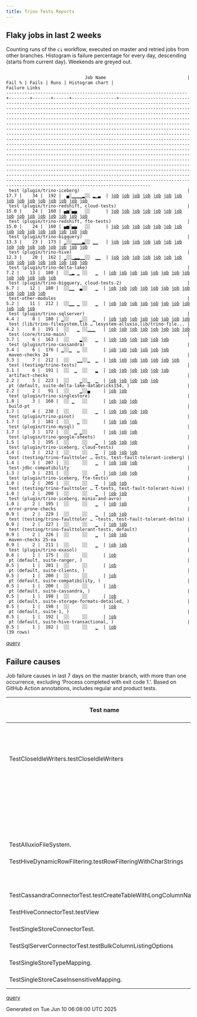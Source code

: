 ```yaml
---
title: Trino Tests Reports
---
```


## Flaky jobs in last 2 weeks

Counting runs of the `ci` workflow, executed on master and retried jobs from other branches.
Histogram is failure percentage for every day, descending (starts from current day).
Weekends are greyed out.
<pre><code>
                              Job Name                               | Fail % | Fails | Runs | Histogram chart |                                                                                                                                                                                                                                                                                                                                                                                                                                                                                                                                                                                                                  Failure Links                                                                                                                                                                                                                                                                                                                                                                                                                                                                                                                                                                                                                   
---------------------------------------------------------------------+--------+-------+------+-----------------+--------------------------------------------------------------------------------------------------------------------------------------------------------------------------------------------------------------------------------------------------------------------------------------------------------------------------------------------------------------------------------------------------------------------------------------------------------------------------------------------------------------------------------------------------------------------------------------------------------------------------------------------------------------------------------------------------------------------------------------------------------------------------------------------------------------------------------------------------------------------------------------------------------------------------------------------------------------------------------------------------------------------------------------------------------------------------------------------------------------------------------------------------------------------------------------------------------------------------------------------------
 test (plugin/trino-iceberg)                                         |   17.7 |    34 |  192 |  ▄░▁▁▁▁▂░░ ▂▁▃  | <a href="https://github.com/trinodb/trino/actions/runs/15520643511/job/43693401058">job</a> <a href="https://github.com/trinodb/trino/actions/runs/15521739623/job/43695878554">job</a> <a href="https://github.com/trinodb/trino/actions/runs/15481798664/job/43588892075">job</a> <a href="https://github.com/trinodb/trino/actions/runs/15492280733/job/43620476785">job</a> <a href="https://github.com/trinodb/trino/actions/runs/15492563252/job/43621452726">job</a> <a href="https://github.com/trinodb/trino/actions/runs/15464261183/job/43532643205">job</a> <a href="https://github.com/trinodb/trino/actions/runs/15464412837/job/43533133357">job</a> <a href="https://github.com/trinodb/trino/actions/runs/15465220738/job/43535688321">job</a> <a href="https://github.com/trinodb/trino/actions/runs/15467395868/job/43542702677">job</a> <a href="https://github.com/trinodb/trino/actions/runs/15434767996/job/43438944123">job</a> <a href="https://github.com/trinodb/trino/actions/runs/15441765867/job/43461116570">job</a> <a href="https://github.com/trinodb/trino/actions/runs/15445882270/job/43475374428">job</a> <a href="https://github.com/trinodb/trino/actions/runs/15445882270/job/43475374428">job</a> <a href="https://github.com/trinodb/trino/actions/runs/15419588250/job/43390911503">job</a> <a href="https://github.com/trinodb/trino/actions/runs/15426801667/job/43415723995">job</a>  
 test (plugin/trino-redshift, cloud-tests)                           |   15.0 |    24 |  160 | ▄▅░▄▄   ░░      | <a href="https://github.com/trinodb/trino/actions/runs/15529168578/job/43714335708">job</a> <a href="https://github.com/trinodb/trino/actions/runs/15531892804/job/43722531963">job</a> <a href="https://github.com/trinodb/trino/actions/runs/15538083364/job/43742003220">job</a> <a href="https://github.com/trinodb/trino/actions/runs/15538521814/job/43743410296">job</a> <a href="https://github.com/trinodb/trino/actions/runs/15538903646/job/43744700697">job</a> <a href="https://github.com/trinodb/trino/actions/runs/15520643511/job/43693401071">job</a> <a href="https://github.com/trinodb/trino/actions/runs/15521739623/job/43695878581">job</a> <a href="https://github.com/trinodb/trino/actions/runs/15481798664/job/43588892101">job</a> <a href="https://github.com/trinodb/trino/actions/runs/15482930145/job/43591980512">job</a> <a href="https://github.com/trinodb/trino/actions/runs/15482930145/job/43595848729">job</a> <a href="https://github.com/trinodb/trino/actions/runs/15487047224/job/43604053750">job</a> <a href="https://github.com/trinodb/trino/actions/runs/15487328684/job/43604915396">job</a> <a href="https://github.com/trinodb/trino/actions/runs/15463380863/job/43529839828">job</a> <a href="https://github.com/trinodb/trino/actions/runs/15464261183/job/43532643277">job</a> <a href="https://github.com/trinodb/trino/actions/runs/15464412837/job/43533133386">job</a>  
 test (plugin/trino-redshift, fte-tests)                             |   15.0 |    24 |  160 | ▄▅░▄▄   ░░      | <a href="https://github.com/trinodb/trino/actions/runs/15529168578/job/43714335680">job</a> <a href="https://github.com/trinodb/trino/actions/runs/15531892804/job/43722531964">job</a> <a href="https://github.com/trinodb/trino/actions/runs/15538083364/job/43742003231">job</a> <a href="https://github.com/trinodb/trino/actions/runs/15538521814/job/43743410306">job</a> <a href="https://github.com/trinodb/trino/actions/runs/15538903646/job/43744700670">job</a> <a href="https://github.com/trinodb/trino/actions/runs/15520643511/job/43693401077">job</a> <a href="https://github.com/trinodb/trino/actions/runs/15521739623/job/43695878574">job</a> <a href="https://github.com/trinodb/trino/actions/runs/15481798664/job/43588892096">job</a> <a href="https://github.com/trinodb/trino/actions/runs/15482930145/job/43591980529">job</a> <a href="https://github.com/trinodb/trino/actions/runs/15482930145/job/43595848715">job</a> <a href="https://github.com/trinodb/trino/actions/runs/15487047224/job/43604053754">job</a> <a href="https://github.com/trinodb/trino/actions/runs/15487328684/job/43604915425">job</a> <a href="https://github.com/trinodb/trino/actions/runs/15463380863/job/43529839908">job</a> <a href="https://github.com/trinodb/trino/actions/runs/15464261183/job/43532643296">job</a> <a href="https://github.com/trinodb/trino/actions/runs/15464412837/job/43533133370">job</a>  
 test (plugin/trino-bigquery)                                        |   13.3 |    23 |  173 | ▁░░▁▁▁▁▃░░ ▁▁   | <a href="https://github.com/trinodb/trino/actions/runs/15529168578/job/43714335607">job</a> <a href="https://github.com/trinodb/trino/actions/runs/15544330338/job/43762389317">job</a> <a href="https://github.com/trinodb/trino/actions/runs/15481798664/job/43588892013">job</a> <a href="https://github.com/trinodb/trino/actions/runs/15482930145/job/43591980588">job</a> <a href="https://github.com/trinodb/trino/actions/runs/15489335941/job/43611121551">job</a> <a href="https://github.com/trinodb/trino/actions/runs/15492280733/job/43620476733">job</a> <a href="https://github.com/trinodb/trino/actions/runs/15492563252/job/43621452686">job</a> <a href="https://github.com/trinodb/trino/actions/runs/15457811616/job/43513265714">job</a> <a href="https://github.com/trinodb/trino/actions/runs/15466183195/job/43538732203">job</a> <a href="https://github.com/trinodb/trino/actions/runs/15476663777/job/43573651694">job</a> <a href="https://github.com/trinodb/trino/actions/runs/15439044357/job/43452287263">job</a> <a href="https://github.com/trinodb/trino/actions/runs/15419588250/job/43390911479">job</a> <a href="https://github.com/trinodb/trino/actions/runs/15427465219/job/43417901926">job</a> <a href="https://github.com/trinodb/trino/actions/runs/15427465219/job/43417901926">job</a> <a href="https://github.com/trinodb/trino/actions/runs/15429065156/job/43423077086">job</a>  
 test (plugin/trino-hive)                                            |   12.3 |    20 |  162 | ▁░░▁▂▂▁▁░░  ▁▁  | <a href="https://github.com/trinodb/trino/actions/runs/15529168578/job/43714335628">job</a> <a href="https://github.com/trinodb/trino/actions/runs/15481798664/job/43588892030">job</a> <a href="https://github.com/trinodb/trino/actions/runs/15490540757/job/43614879603">job</a> <a href="https://github.com/trinodb/trino/actions/runs/15492563252/job/43621452730">job</a> <a href="https://github.com/trinodb/trino/actions/runs/15493277051/job/43623784121">job</a> <a href="https://github.com/trinodb/trino/actions/runs/15493277051/job/43623784121">job</a> <a href="https://github.com/trinodb/trino/actions/runs/15463380863/job/43529839724">job</a> <a href="https://github.com/trinodb/trino/actions/runs/15464412837/job/43533133309">job</a> <a href="https://github.com/trinodb/trino/actions/runs/15467693874/job/43543702428">job</a> <a href="https://github.com/trinodb/trino/actions/runs/15467693874/job/43543702428">job</a> <a href="https://github.com/trinodb/trino/actions/runs/15434767996/job/43438944104">job</a> <a href="https://github.com/trinodb/trino/actions/runs/15439044357/job/43452287281">job</a> <a href="https://github.com/trinodb/trino/actions/runs/15441765867/job/43461116626">job</a> <a href="https://github.com/trinodb/trino/actions/runs/15443440116/job/43466745176">job</a> <a href="https://github.com/trinodb/trino/actions/runs/15414132564/job/43372881768">job</a>  
 test (plugin/trino-delta-lake)                                      |    7.2 |    13 |  180 |  ░░▁▂ ▁ ░░   ▁  | <a href="https://github.com/trinodb/trino/actions/runs/15487047224/job/43604053775">job</a> <a href="https://github.com/trinodb/trino/actions/runs/15490022275/job/43613248176">job</a> <a href="https://github.com/trinodb/trino/actions/runs/15490540757/job/43614879585">job</a> <a href="https://github.com/trinodb/trino/actions/runs/15467395868/job/43542702622">job</a> <a href="https://github.com/trinodb/trino/actions/runs/15467693874/job/43543702411">job</a> <a href="https://github.com/trinodb/trino/actions/runs/15467693874/job/43543702411">job</a> <a href="https://github.com/trinodb/trino/actions/runs/15468642070/job/43546982928">job</a> <a href="https://github.com/trinodb/trino/actions/runs/15475042232/job/43568212172">job</a> <a href="https://github.com/trinodb/trino/actions/runs/15439044357/job/43452287309">job</a> <a href="https://github.com/trinodb/trino/actions/runs/15411393242/job/43364042676">job</a> <a href="https://github.com/trinodb/trino/actions/runs/15415332934/job/43376731323">job</a> <a href="https://github.com/trinodb/trino/actions/runs/15319378990/job/43099580193">job</a> <a href="https://github.com/trinodb/trino/actions/runs/15273803816/job/42955333977">job</a>                                                                                                                                                                  
 test (plugin/trino-bigquery, cloud-tests-2)                         |    6.7 |    12 |  180 |  ░░▁▁  ▃░░   ▁  | <a href="https://github.com/trinodb/trino/actions/runs/15538083364/job/43742003092">job</a> <a href="https://github.com/trinodb/trino/actions/runs/15481798664/job/43588892043">job</a> <a href="https://github.com/trinodb/trino/actions/runs/15482930145/job/43591980494">job</a> <a href="https://github.com/trinodb/trino/actions/runs/15465220738/job/43535688312">job</a> <a href="https://github.com/trinodb/trino/actions/runs/15467395868/job/43542702569">job</a> <a href="https://github.com/trinodb/trino/actions/runs/15411393242/job/43364042664">job</a> <a href="https://github.com/trinodb/trino/actions/runs/15392462588/job/43304914407">job</a> <a href="https://github.com/trinodb/trino/actions/runs/15394736714/job/43312574227">job</a> <a href="https://github.com/trinodb/trino/actions/runs/15394736714/job/43312574227">job</a> <a href="https://github.com/trinodb/trino/actions/runs/15394736714/job/43326650182">job</a> <a href="https://github.com/trinodb/trino/actions/runs/15394736714/job/43326650182">job</a> <a href="https://github.com/trinodb/trino/actions/runs/15271275565/job/42947339459">job</a>                                                                                                                                                                                                                                                  
 test-other-modules                                                  |    5.2 |    11 |  212 |  ░░▁▁ ▁ ░░   ▁  | <a href="https://github.com/trinodb/trino/actions/runs/15544330338/job/43762316334">job</a> <a href="https://github.com/trinodb/trino/actions/runs/15493256104/job/43623989371">job</a> <a href="https://github.com/trinodb/trino/actions/runs/15501056650/job/43648779819">job</a> <a href="https://github.com/trinodb/trino/actions/runs/15501056650/job/43648779819">job</a> <a href="https://github.com/trinodb/trino/actions/runs/15466183195/job/43538675252">job</a> <a href="https://github.com/trinodb/trino/actions/runs/15468642070/job/43546891334">job</a> <a href="https://github.com/trinodb/trino/actions/runs/15439044357/job/43452221096">job</a> <a href="https://github.com/trinodb/trino/actions/runs/15419432789/job/43390283365">job</a> <a href="https://github.com/trinodb/trino/actions/runs/15419432789/job/43390283365">job</a> <a href="https://github.com/trinodb/trino/actions/runs/15287916051/job/43001834614">job</a> <a href="https://github.com/trinodb/trino/actions/runs/15287916051/job/43001834614">job</a>                                                                                                                                                                                                                                                                                                                                  
 test (plugin/trino-sqlserver)                                       |    4.4 |     8 |  180 | ▁░░    ▁░░  ▁   | <a href="https://github.com/trinodb/trino/actions/runs/15531892804/job/43722531987">job</a> <a href="https://github.com/trinodb/trino/actions/runs/15481798664/job/43588892122">job</a> <a href="https://github.com/trinodb/trino/actions/runs/15465220738/job/43535688385">job</a> <a href="https://github.com/trinodb/trino/actions/runs/15413571770/job/43371064644">job</a> <a href="https://github.com/trinodb/trino/actions/runs/15389745842/job/43296493802">job</a> <a href="https://github.com/trinodb/trino/actions/runs/15403745519/job/43342165217">job</a> <a href="https://github.com/trinodb/trino/actions/runs/15403745519/job/43342165217">job</a> <a href="https://github.com/trinodb/trino/actions/runs/15311022740/job/43075533786">job</a>                                                                                                                                                                                                                                                                                                                                                                                                                                                                                                                                                                                  
 test (lib/trino-filesystem,lib … lesystem-alluxio,lib/trino-file... |    4.2 |     8 |  191 |  ░░   ▁ ░░▁▁▁   | <a href="https://github.com/trinodb/trino/actions/runs/15487047224/job/43604053682">job</a> <a href="https://github.com/trinodb/trino/actions/runs/15410591000/job/43361604699">job</a> <a href="https://github.com/trinodb/trino/actions/runs/15426801667/job/43415723957">job</a> <a href="https://github.com/trinodb/trino/actions/runs/15344548249/job/43177898428">job</a> <a href="https://github.com/trinodb/trino/actions/runs/15316661319/job/43091741022">job</a> <a href="https://github.com/trinodb/trino/actions/runs/15316661319/job/43091741022">job</a> <a href="https://github.com/trinodb/trino/actions/runs/15310409047/job/43073839288">job</a> <a href="https://github.com/trinodb/trino/actions/runs/15310409047/job/43073839288">job</a>                                                                                                                                                                                                                                                                                                                                                                                                                                                                                                                                                                                  
 test (core/trino-main)                                              |    3.7 |     6 |  163 |  ░░    ▂░░   ▁  | <a href="https://github.com/trinodb/trino/actions/runs/15413571770/job/43371064523">job</a> <a href="https://github.com/trinodb/trino/actions/runs/15389745842/job/43296493673">job</a> <a href="https://github.com/trinodb/trino/actions/runs/15391503078/job/43301818447">job</a> <a href="https://github.com/trinodb/trino/actions/runs/15394736714/job/43312574213">job</a> <a href="https://github.com/trinodb/trino/actions/runs/15394736714/job/43312574213">job</a> <a href="https://github.com/trinodb/trino/actions/runs/15285702469/job/42995318689">job</a>                                                                                                                                                                                                                                                                                                                                                                                                                                                                                                                                                                                                                                                                                                                                                  
 test (plugin/trino-cassandra)                                       |    3.4 |     6 |  176 | ▁░░▁  ▁ ░░      | <a href="https://github.com/trinodb/trino/actions/runs/15531892804/job/43722531849">job</a> <a href="https://github.com/trinodb/trino/actions/runs/15493277051/job/43623784108">job</a> <a href="https://github.com/trinodb/trino/actions/runs/15493277051/job/43623784108">job</a> <a href="https://github.com/trinodb/trino/actions/runs/15466183195/job/43538732187">job</a> <a href="https://github.com/trinodb/trino/actions/runs/15415355323/job/43376818514">job</a> <a href="https://github.com/trinodb/trino/actions/runs/15415355323/job/43376818514">job</a>                                                                                                                                                                                                                                                                                                                                                                                                                                                                                                                                                                                                                                                                                                                                                  
 maven-checks 24                                                     |    3.3 |     7 |  212 |  ░░   ▁▁░░▁  ▁  | <a href="https://github.com/trinodb/trino/actions/runs/15419432789/job/43390283383">job</a> <a href="https://github.com/trinodb/trino/actions/runs/15419432789/job/43390283383">job</a> <a href="https://github.com/trinodb/trino/actions/runs/15392462588/job/43304852077">job</a> <a href="https://github.com/trinodb/trino/actions/runs/15393059110/job/43306799035">job</a> <a href="https://github.com/trinodb/trino/actions/runs/15342823735/job/43172480359">job</a> <a href="https://github.com/trinodb/trino/actions/runs/15287916051/job/43001834605">job</a> <a href="https://github.com/trinodb/trino/actions/runs/15287916051/job/43001834605">job</a>                                                                                                                                                                                                                                                                                                                                                                                                                                                                                                                                                                                                                                                                  
 test (testing/trino-tests)                                          |    3.1 |     6 |  191 |  ░░  ▁  ░░   ▂  | <a href="https://github.com/trinodb/trino/actions/runs/15481798664/job/43588892143">job</a> <a href="https://github.com/trinodb/trino/actions/runs/15445882270/job/43475374512">job</a> <a href="https://github.com/trinodb/trino/actions/runs/15445882270/job/43475374512">job</a> <a href="https://github.com/trinodb/trino/actions/runs/15285702469/job/42995318835">job</a> <a href="https://github.com/trinodb/trino/actions/runs/15287916051/job/43001870905">job</a> <a href="https://github.com/trinodb/trino/actions/runs/15287916051/job/43001870905">job</a>                                                                                                                                                                                                                                                                                                                                                                                                                                                                                                                                                                                                                                                                                                                                                  
 artifact-checks                                                     |    2.2 |     5 |  223 |  ░░    ▁░░▁  ▁  | <a href="https://github.com/trinodb/trino/actions/runs/15463380863/job/43529749932">job</a> <a href="https://github.com/trinodb/trino/actions/runs/15393059110/job/43306799036">job</a> <a href="https://github.com/trinodb/trino/actions/runs/15342823735/job/43172480360">job</a> <a href="https://github.com/trinodb/trino/actions/runs/15287916051/job/43001834587">job</a> <a href="https://github.com/trinodb/trino/actions/runs/15287916051/job/43001834587">job</a>                                                                                                                                                                                                                                                                                                                                                                                                                                                                                                                                                                                                                                                                                                                                                                                                                                  
 pt (default, suite-delta-lake-databricks154, )                      |    2.2 |     2 |   91 |  ░░    ▁░░▄     | <a href="https://github.com/trinodb/trino/actions/runs/15389745842/job/43297012353">job</a> <a href="https://github.com/trinodb/trino/actions/runs/15344848324/job/43179303710">job</a>                                                                                                                                                                                                                                                                                                                                                                                                                                                                                                                                                                                                                                                                                                                                                                                                                                                                                                                                                                                                                                                                                  
 test (plugin/trino-singlestore)                                     |    1.8 |     3 |  168 |  ░░ ▁   ░░      | <a href="https://github.com/trinodb/trino/actions/runs/15457811616/job/43513265743">job</a> <a href="https://github.com/trinodb/trino/actions/runs/15463380863/job/43529839834">job</a> <a href="https://github.com/trinodb/trino/actions/runs/15475042232/job/43568212332">job</a>                                                                                                                                                                                                                                                                                                                                                                                                                                                                                                                                                                                                                                                                                                                                                                                                                                                                                                                                                                                                  
 build-pt                                                            |    1.7 |     4 |  238 |  ░░     ░░   ▁  | <a href="https://github.com/trinodb/trino/actions/runs/15393059110/job/43306799068">job</a> <a href="https://github.com/trinodb/trino/actions/runs/15319378990/job/43099503704">job</a> <a href="https://github.com/trinodb/trino/actions/runs/15287916051/job/43001834629">job</a> <a href="https://github.com/trinodb/trino/actions/runs/15287916051/job/43001834629">job</a>                                                                                                                                                                                                                                                                                                                                                                                                                                                                                                                                                                                                                                                                                                                                                                                                                                                                                                                  
 test (plugin/trino-pinot)                                           |    1.7 |     3 |  181 |  ░░   ▁ ░░      | <a href="https://github.com/trinodb/trino/actions/runs/15487047224/job/43604053745">job</a> <a href="https://github.com/trinodb/trino/actions/runs/15427465219/job/43417902004">job</a> <a href="https://github.com/trinodb/trino/actions/runs/15427465219/job/43417902004">job</a>                                                                                                                                                                                                                                                                                                                                                                                                                                                                                                                                                                                                                                                                                                                                                                                                                                                                                                                                                                                                  
 test (plugin/trino-mysql)                                           |    1.7 |     3 |  172 |  ░░  ▁ ▁░░      | <a href="https://github.com/trinodb/trino/actions/runs/15464412837/job/43533133366">job</a> <a href="https://github.com/trinodb/trino/actions/runs/15434767996/job/43438944139">job</a> <a href="https://github.com/trinodb/trino/actions/runs/15392462588/job/43304914511">job</a>                                                                                                                                                                                                                                                                                                                                                                                                                                                                                                                                                                                                                                                                                                                                                                                                                                                                                                                                                                                                  
 test (plugin/trino-google-sheets)                                   |    1.5 |     3 |  195 |  ░░     ░░   ▁  | <a href="https://github.com/trinodb/trino/actions/runs/15325952292/job/43120620154">job</a> <a href="https://github.com/trinodb/trino/actions/runs/15287916051/job/43001870838">job</a> <a href="https://github.com/trinodb/trino/actions/runs/15287916051/job/43001870838">job</a>                                                                                                                                                                                                                                                                                                                                                                                                                                                                                                                                                                                                                                                                                                                                                                                                                                                                                                                                                                                                  
 test (plugin/trino-iceberg, cloud-tests)                            |    1.4 |     3 |  212 |  ░░     ░░   ▁  | <a href="https://github.com/trinodb/trino/actions/runs/15327285346/job/43125008772">job</a> <a href="https://github.com/trinodb/trino/actions/runs/15287916051/job/43001870851">job</a> <a href="https://github.com/trinodb/trino/actions/runs/15287916051/job/43001870851">job</a>                                                                                                                                                                                                                                                                                                                                                                                                                                                                                                                                                                                                                                                                                                                                                                                                                                                                                                                                                                                                  
 test (testing/trino-faulttoler … ests, test-fault-tolerant-iceberg) |    1.4 |     3 |  207 |  ░░     ░░   ▁  | <a href="https://github.com/trinodb/trino/actions/runs/15319378990/job/43099580278">job</a> <a href="https://github.com/trinodb/trino/actions/runs/15287916051/job/43001870925">job</a> <a href="https://github.com/trinodb/trino/actions/runs/15287916051/job/43001870925">job</a>                                                                                                                                                                                                                                                                                                                                                                                                                                                                                                                                                                                                                                                                                                                                                                                                                                                                                                                                                                                                  
 test-jdbc-compatibility                                             |    1.3 |     3 |  231 |  ░░     ░░   ▁  | <a href="https://github.com/trinodb/trino/actions/runs/15482930145/job/43591947123">job</a> <a href="https://github.com/trinodb/trino/actions/runs/15287916051/job/43001834669">job</a> <a href="https://github.com/trinodb/trino/actions/runs/15287916051/job/43001834669">job</a>                                                                                                                                                                                                                                                                                                                                                                                                                                                                                                                                                                                                                                                                                                                                                                                                                                                                                                                                                                                                  
 test (plugin/trino-iceberg, fte-tests)                              |    1.0 |     2 |  205 |  ░░     ░░   ▁  | <a href="https://github.com/trinodb/trino/actions/runs/15287916051/job/43001870847">job</a> <a href="https://github.com/trinodb/trino/actions/runs/15287916051/job/43001870847">job</a>                                                                                                                                                                                                                                                                                                                                                                                                                                                                                                                                                                                                                                                                                                                                                                                                                                                                                                                                                                                                                                                                                  
 test (testing/trino-faulttoler … t-tests, test-fault-tolerant-hive) |    1.0 |     2 |  200 |  ░░     ░░   ▁  | <a href="https://github.com/trinodb/trino/actions/runs/15287916051/job/43001870899">job</a> <a href="https://github.com/trinodb/trino/actions/runs/15287916051/job/43001870899">job</a>                                                                                                                                                                                                                                                                                                                                                                                                                                                                                                                                                                                                                                                                                                                                                                                                                                                                                                                                                                                                                                                                                  
 test (plugin/trino-iceberg, minio-and-avro)                         |    1.0 |     2 |  195 |  ░░     ░░   ▁  | <a href="https://github.com/trinodb/trino/actions/runs/15287916051/job/43001870849">job</a> <a href="https://github.com/trinodb/trino/actions/runs/15287916051/job/43001870849">job</a>                                                                                                                                                                                                                                                                                                                                                                                                                                                                                                                                                                                                                                                                                                                                                                                                                                                                                                                                                                                                                                                                                  
 error-prone-checks                                                  |    0.9 |     2 |  229 |  ░░     ░░   ▁  | <a href="https://github.com/trinodb/trino/actions/runs/15287916051/job/43001834588">job</a> <a href="https://github.com/trinodb/trino/actions/runs/15287916051/job/43001834588">job</a>                                                                                                                                                                                                                                                                                                                                                                                                                                                                                                                                                                                                                                                                                                                                                                                                                                                                                                                                                                                                                                                                                  
 test (testing/trino-faulttoler … -tests, test-fault-tolerant-delta) |    0.9 |     2 |  227 |  ░░     ░░   ▁  | <a href="https://github.com/trinodb/trino/actions/runs/15287916051/job/43001870901">job</a> <a href="https://github.com/trinodb/trino/actions/runs/15287916051/job/43001870901">job</a>                                                                                                                                                                                                                                                                                                                                                                                                                                                                                                                                                                                                                                                                                                                                                                                                                                                                                                                                                                                                                                                                                  
 test (testing/trino-faulttolerant-tests, default)                   |    0.9 |     2 |  226 |  ░░     ░░   ▁  | <a href="https://github.com/trinodb/trino/actions/runs/15287916051/job/43001870951">job</a> <a href="https://github.com/trinodb/trino/actions/runs/15287916051/job/43001870951">job</a>                                                                                                                                                                                                                                                                                                                                                                                                                                                                                                                                                                                                                                                                                                                                                                                                                                                                                                                                                                                                                                                                                  
 maven-checks 25-ea                                                  |    0.9 |     2 |  211 |  ░░     ░░   ▁  | <a href="https://github.com/trinodb/trino/actions/runs/15287916051/job/43001834586">job</a> <a href="https://github.com/trinodb/trino/actions/runs/15287916051/job/43001834586">job</a>                                                                                                                                                                                                                                                                                                                                                                                                                                                                                                                                                                                                                                                                                                                                                                                                                                                                                                                                                                                                                                                                                  
 test (plugin/trino-exasol)                                          |    0.6 |     1 |  175 |  ░░     ░░      | <a href="https://github.com/trinodb/trino/actions/runs/15467395868/job/43542702638">job</a>                                                                                                                                                                                                                                                                                                                                                                                                                                                                                                                                                                                                                                                                                                                                                                                                                                                                                                                                                                                                                                                                                                                                                                  
 pt (default, suite-ranger, )                                        |    0.5 |     1 |  201 |  ░░     ░░      | <a href="https://github.com/trinodb/trino/actions/runs/15392376737/job/43305272927">job</a>                                                                                                                                                                                                                                                                                                                                                                                                                                                                                                                                                                                                                                                                                                                                                                                                                                                                                                                                                                                                                                                                                                                                                                  
 pt (default, suite-clients, )                                       |    0.5 |     1 |  200 |  ░░     ░░      | <a href="https://github.com/trinodb/trino/actions/runs/15538521814/job/43743960084">job</a>                                                                                                                                                                                                                                                                                                                                                                                                                                                                                                                                                                                                                                                                                                                                                                                                                                                                                                                                                                                                                                                                                                                                                                  
 pt (default, suite-compatibility, )                                 |    0.5 |     1 |  200 |  ░░     ░░      | <a href="https://github.com/trinodb/trino/actions/runs/15482930145/job/43592246302">job</a>                                                                                                                                                                                                                                                                                                                                                                                                                                                                                                                                                                                                                                                                                                                                                                                                                                                                                                                                                                                                                                                                                                                                                                  
 pt (default, suite-cassandra, )                                     |    0.5 |     1 |  198 |  ░░     ░░      | <a href="https://github.com/trinodb/trino/actions/runs/15410591000/job/43362123970">job</a>                                                                                                                                                                                                                                                                                                                                                                                                                                                                                                                                                                                                                                                                                                                                                                                                                                                                                                                                                                                                                                                                                                                                                                  
 pt (default, suite-storage-formats-detailed, )                      |    0.5 |     1 |  198 |  ░░     ░░      | <a href="https://github.com/trinodb/trino/actions/runs/15538521814/job/43743960101">job</a>                                                                                                                                                                                                                                                                                                                                                                                                                                                                                                                                                                                                                                                                                                                                                                                                                                                                                                                                                                                                                                                                                                                                                                  
 pt (default, suite-1, )                                             |    0.5 |     1 |  192 |  ░░     ░░      | <a href="https://github.com/trinodb/trino/actions/runs/15315152113/job/43087784586">job</a>                                                                                                                                                                                                                                                                                                                                                                                                                                                                                                                                                                                                                                                                                                                                                                                                                                                                                                                                                                                                                                                                                                                                                                  
 pt (default, suite-hive-transactional, )                            |    0.5 |     1 |  182 |  ░░     ░░   ▁  | <a href="https://github.com/trinodb/trino/actions/runs/15269678907/job/42942793224">job</a>                                                                                                                                                                                                                                                                                                                                                                                                                                                                                                                                                                                                                                                                                                                                                                                                                                                                                                                                                                                                                                                                                                                                                                  
(39 rows)
</code></pre>
[query](https://github.com/trinodb/reports/blob/a574880777acbc0b671836a2c42fdd24b55a558a/sql/tests/jobs.sql)

## Failure causes

Job failure causes in last 7 days on the master branch, with more than one occurrence,
excluding 'Process completed with exit code 1.'.
Based on GitHub Action annotations, includes regular and product tests.

| Test name                                                    | Message                                                                                                          | Test failures | Run failures | % of runs | First seen at           | Last seen at            | Failure Links                                                                                                                                                                                                                                                                                                                                                                                                    |
| ------------------------------------------------------------ | ---------------------------------------------------------------------------------------------------------------- | -------------:| ------------:| ---------:| ----------------------- | ----------------------- | ---------------------------------------------------------------------------------------------------------------------------------------------------------------------------------------------------------------------------------------------------------------------------------------------------------------------------------------------------------------------------------------------------------------- |
|                                                              | Process completed with exit code 254.                                                                            |            48 |           23 |       6.2 | 2025-06-05 09:28:07.000 | 2025-06-09 20:54:10.000 | <a href="https://github.com/trinodb/trino/actions/runs/15463380863/job/43529839828">job</a> <a href="https://github.com/trinodb/trino/actions/runs/15463380863/job/43529839908">job</a> <a href="https://github.com/trinodb/trino/actions/runs/15464261183/job/43532643277">job</a> <a href="https://github.com/trinodb/trino/actions/runs/15464261183/job/43532643296">job</a> <a href="https://github.com/trinodb/trino/actions/runs/15464412837/job/43533133370">job</a>  |
| TestCloseIdleWriters.testCloseIdleWriters                    | Expecting actual:\&lt;br/\&gt;                                                                                         |            24 |           19 |       5.1 | 2025-06-03 08:01:27.000 | 2025-06-09 07:48:11.000 | <a href="https://github.com/trinodb/trino/actions/runs/15411393242/job/43364042676">job</a> <a href="https://github.com/trinodb/trino/actions/runs/15414132564/job/43372881768">job</a> <a href="https://github.com/trinodb/trino/actions/runs/15415332934/job/43376731323">job</a> <a href="https://github.com/trinodb/trino/actions/runs/15419588250/job/43390911503">job</a> <a href="https://github.com/trinodb/trino/actions/runs/15426801667/job/43415724023">job</a>  |
|                                                              | Canceling since a higher priority waiting request for workflow=ci,\&lt;br/\&gt;                                        |             7 |            1 |       0.3 | 2025-06-05 15:35:18.000 | 2025-06-05 15:35:57.000 | <a href="https://github.com/trinodb/trino/actions/runs/15471153869/job/43555619278">job</a> <a href="https://github.com/trinodb/trino/actions/runs/15471153869/job/43555619294">job</a> <a href="https://github.com/trinodb/trino/actions/runs/15471153869/job/43555619297">job</a> <a href="https://github.com/trinodb/trino/actions/runs/15471153869/job/43555619310">job</a> <a href="https://github.com/trinodb/trino/actions/runs/15471153869/job/43555619324">job</a>  |
|                                                              | The operation was canceled.                                                                                      |             7 |            1 |       0.3 | 2025-06-05 15:35:18.000 | 2025-06-05 15:35:57.000 | <a href="https://github.com/trinodb/trino/actions/runs/15471153869/job/43555619278">job</a> <a href="https://github.com/trinodb/trino/actions/runs/15471153869/job/43555619294">job</a> <a href="https://github.com/trinodb/trino/actions/runs/15471153869/job/43555619297">job</a> <a href="https://github.com/trinodb/trino/actions/runs/15471153869/job/43555619310">job</a> <a href="https://github.com/trinodb/trino/actions/runs/15471153869/job/43555619324">job</a>  |
|                                                              | The job was not acquired by Runner of type hosted even after multiple attempts                                   |             4 |            4 |       1.1 | 2025-06-05 17:50:02.000 | 2025-06-05 18:39:42.000 | <a href="https://github.com/trinodb/trino/actions/runs/15473613259/job/43563862265">job</a> <a href="https://github.com/trinodb/trino/actions/runs/15474067219/job/43565244789">job</a> <a href="https://github.com/trinodb/trino/actions/runs/15474213995/job/43565652929">job</a> <a href="https://github.com/trinodb/trino/actions/runs/15474394202/job/43566145679">job</a>                                                                                  |
| TestAlluxioFileSystem.                                       | org.testcontainers.containers.ContainerLaunchException: Container startup failed for image alluxio/alluxio:2.9.5 |             3 |            3 |       0.8 | 2025-06-03 07:10:19.000 | 2025-06-06 09:24:39.000 | <a href="https://github.com/trinodb/trino/actions/runs/15410591000/job/43361604699">job</a> <a href="https://github.com/trinodb/trino/actions/runs/15426801667/job/43415723957">job</a> <a href="https://github.com/trinodb/trino/actions/runs/15487047224/job/43604053682">job</a>                                                                                                                                                                  |
| TestHiveDynamicRowFiltering.testRowFilteringWithCharStrings  | testRowFilteringWithCharStrings\(\) timed out after 30 seconds                                                   |             2 |            2 |       0.5 | 2025-06-06 12:54:04.000 | 2025-06-06 14:35:19.000 | <a href="https://github.com/trinodb/trino/actions/runs/15490540757/job/43614879603">job</a> <a href="https://github.com/trinodb/trino/actions/runs/15492563252/job/43621452730">job</a>                                                                                                                                                                                                                                                  |
|                                                              | The action has timed out.                                                                                        |             2 |            2 |       0.5 | 2025-06-05 09:32:56.000 | 2025-06-05 12:58:12.000 | <a href="https://github.com/trinodb/trino/actions/runs/15463380863/job/43529749932">job</a> <a href="https://github.com/trinodb/trino/actions/runs/15467395868/job/43542702638">job</a>                                                                                                                                                                                                                                                  |
| TestCassandraConnectorTest.testCreateTableWithLongColumnName | Expecting value to be false but was true                                                                         |             2 |            2 |       0.5 | 2025-06-05 11:58:44.000 | 2025-06-09 10:12:07.000 | <a href="https://github.com/trinodb/trino/actions/runs/15466183195/job/43538732187">job</a> <a href="https://github.com/trinodb/trino/actions/runs/15531892804/job/43722531849">job</a>                                                                                                                                                                                                                                                  |
| TestHiveConnectorTest.testView                               | Error listing tables for catalog hive\_bucketed: io.trino.spi.TrinoException: Could not read table schema        |             2 |            2 |       0.5 | 2025-06-04 10:06:33.000 | 2025-06-05 09:46:57.000 | <a href="https://github.com/trinodb/trino/actions/runs/15439044357/job/43452287281">job</a> <a href="https://github.com/trinodb/trino/actions/runs/15463380863/job/43529839724">job</a>                                                                                                                                                                                                                                                  |
| TestSingleStoreConnectorTest.                                | Container startup failed for image ghcr.io/singlestore-labs/singlestoredb-dev:latest                             |             2 |            2 |       0.5 | 2025-06-05 03:52:20.000 | 2025-06-05 09:40:06.000 | <a href="https://github.com/trinodb/trino/actions/runs/15457811616/job/43513265743">job</a> <a href="https://github.com/trinodb/trino/actions/runs/15463380863/job/43529839834">job</a>                                                                                                                                                                                                                                                  |
| TestSqlServerConnectorTest.testBulkColumnListingOptions      | Failure for bulkListColumns false                                                                                |             2 |            2 |       0.5 | 2025-06-06 03:10:44.000 | 2025-06-09 10:11:01.000 | <a href="https://github.com/trinodb/trino/actions/runs/15481798664/job/43588892122">job</a> <a href="https://github.com/trinodb/trino/actions/runs/15531892804/job/43722531987">job</a>                                                                                                                                                                                                                                                  |
| TestSingleStoreTypeMapping.                                  | Container startup failed for image ghcr.io/singlestore-labs/singlestoredb-dev:latest                             |             2 |            2 |       0.5 | 2025-06-05 03:52:20.000 | 2025-06-05 09:40:06.000 | <a href="https://github.com/trinodb/trino/actions/runs/15457811616/job/43513265743">job</a> <a href="https://github.com/trinodb/trino/actions/runs/15463380863/job/43529839834">job</a>                                                                                                                                                                                                                                                  |
| TestSingleStoreCaseInsensitiveMapping.                       | Container startup failed for image ghcr.io/singlestore-labs/singlestoredb-dev:latest                             |             2 |            2 |       0.5 | 2025-06-05 03:52:20.000 | 2025-06-05 09:40:06.000 | <a href="https://github.com/trinodb/trino/actions/runs/15457811616/job/43513265743">job</a> <a href="https://github.com/trinodb/trino/actions/runs/15463380863/job/43529839834">job</a>                                                                                                                                                                                                                                                  |

[query](https://github.com/trinodb/reports/blob/a574880777acbc0b671836a2c42fdd24b55a558a/sql/tests/annotations.sql)

Generated on Tue Jun 10 06:08:00 UTC 2025
